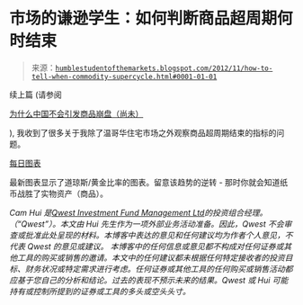 <!--yml

分类：未分类

日期：2024-05-18 03:59:17

-->

# 市场的谦逊学生：如何判断商品超周期何时结束

> 来源：[`humblestudentofthemarkets.blogspot.com/2012/11/how-to-tell-when-commodity-supercycle.html#0001-01-01`](https://humblestudentofthemarkets.blogspot.com/2012/11/how-to-tell-when-commodity-supercycle.html#0001-01-01)

续上篇 (请参阅

[为什么中国不会引发商品崩盘（尚未）](http://humblestudentofthemarkets.blogspot.com/2012/11/why-china-wont-cause-commodity-crash-yet.html)

), 我收到了很多关于我除了温哥华住宅市场之外观察商品超周期结束的指标的问题。

[每日图表](http://www.chartoftheday.com/indexb.htm)

最新图表显示了道琼斯/黄金比率的图表。留意该趋势的逆转 - 那时你就会知道纸币战胜了实物资产（商品）。

*Cam Hui 是[Qwest Investment Fund Management Ltd](http://www.qwestfunds.com/)的投资组合经理。（“Qwest”）。本文由 Hui 先生作为一项外部业务活动准备。因此，Qwest 不会审查或批准此处呈现的材料。本博客中表达的意见和任何建议均为作者个人意见，不代表 Qwest 的意见或建议。* *本博客中的任何信息或意见都不构成对任何证券或其他工具的购买或销售的邀请。本文中的任何建议都未根据任何特定接收者的投资目标、财务状况或特定需求进行考虑。任何证券或其他工具的任何购买或销售活动都应基于您自己的分析和结论。过去的表现不预示未来的结果。Qwest 或 Hui 可能持有或控制所提到的证券或工具的多头或空头头寸。*
